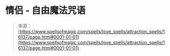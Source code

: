 <!--yml

类别：未分类

日期：2024-06-12 18:56:04

-->

# 情侣 - 自由魔法咒语

> 来源：[https://www.spellsofmagic.com/spells/love_spells/attraction_spells/16137/page.html#0001-01-01](https://www.spellsofmagic.com/spells/love_spells/attraction_spells/16137/page.html#0001-01-01)
